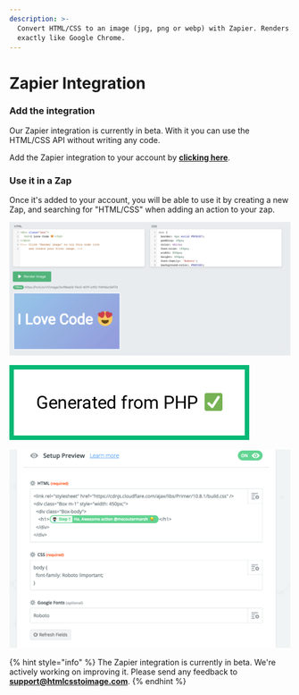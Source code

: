 ```yaml
---
description: >-
  Convert HTML/CSS to an image (jpg, png or webp) with Zapier. Renders images
  exactly like Google Chrome.
---
```


# Zapier Integration

### Add the integration

Our Zapier integration is currently in beta. With it you can use the HTML/CSS API without writing any code.

Add the Zapier integration to your account by [**clicking here**](%20https://zapier.com/platform/public-invite/9032/818bf02a72301968dcb7c7461cb4c521/).

### Use it in a Zap

Once it's added to your account, you will be able to use it by creating a new Zap, and searching for "HTML/CSS" when adding an action to your zap.

![Search html css to find the app.](../.gitbook/assets/image%20%2810%29.png)

![](../.gitbook/assets/image%20%2813%29.png)

![HTML/CSS to Image with Zapier](../.gitbook/assets/image-2019-01-27-at-5.57.52-pm.png)

{% hint style="info" %}
The Zapier integration is currently in beta. We're actively working on improving it. Please send any feedback to **support@htmlcsstoimage.com**.
{% endhint %}

